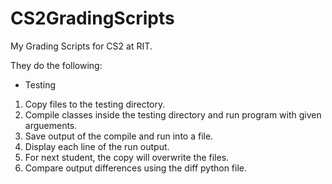 # CS2GradingScripts

My Grading Scripts for CS2 at RIT.

They do the following:

- Testing

1. Copy files to the testing directory.
2. Compile classes inside the testing directory and run program with given arguements.
3. Save output of the compile and run into a file.
4. Display each line of the run output.
5. For next student, the copy will overwrite the files. 
6. Compare output differences using the diff python file.

